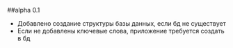 ##alpha 0.1
- Добавлено создание структуры базы данных, если бд не существует
- Если не добавлены ключевые слова, приложение требуется создать в бд